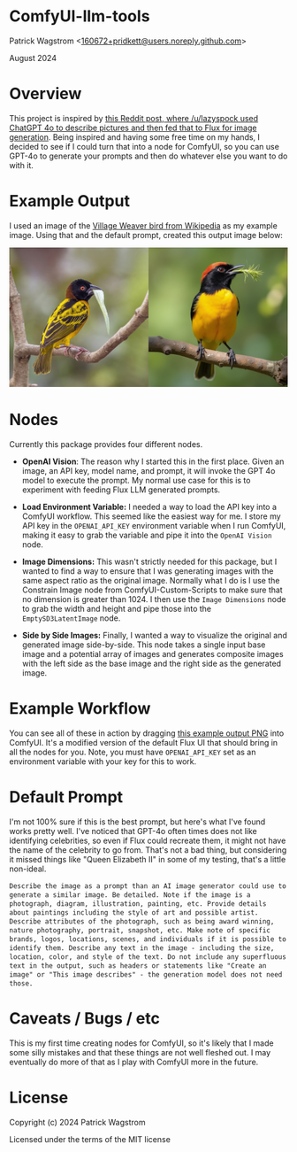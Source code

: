 ComfyUI-llm-tools
==================

Patrick Wagstrom &lt;160672+pridkett@users.noreply.github.com&gt;

August 2024

Overview
========

This project is inspired by [this Reddit post, where /u/lazyspock used ChatGPT 4o to describe pictures and then fed that to Flux for image generation](https://old.reddit.com/r/StableDiffusion/comments/1elb3mp/got_pictures_from_pexelscom_asked_chatgpt_4o_to/). Being inspired and having some free time on my hands, I decided to see if I could turn that into a node for ComfyUI, so you can use GPT-4o to generate your prompts and then do whatever else you want to do with it.

Example Output
==============

I used an image of the [Village Weaver bird from Wikipedia](https://en.wikipedia.org/wiki/Village_weaver#/media/File:Village_weaver_(Ploceus_cucullatus_cucullatus)_male_with_leaf.jpg) as my example image. Using that and the default prompt, created this output image below:

![Output Image](docs/output.png)

Nodes
=====

Currently this package provides four different nodes.

* **OpenAI Vision**: The reason why I started this in the first place. Given an image, an API key, model name, and prompt, it will invoke the GPT 4o model to execute the prompt. My normal use case for this is to experiment with feeding Flux LLM generated prompts.

* **Load Environment Variable:** I needed a way to load the API key into a ComfyUI workflow. This seemed like the easiest way for me. I store my API key in the `OPENAI_API_KEY` environment variable when I run ComfyUI, making it easy to grab the variable and pipe it into the `OpenAI Vision` node.

* **Image Dimensions:** This wasn't strictly needed for this package, but I wanted to find a way to ensure that I was generating images with the same aspect ratio as the original image. Normally what I do is I use the Constrain Image node from ComfyUI-Custom-Scripts to make sure that no dimension is greater than 1024. I then use the `Image Dimensions` node to grab the width and height and pipe those into the `EmptySD3LatentImage` node.

* **Side by Side Images:** Finally, I wanted a way to visualize the original and generated image side-by-side. This node takes a single input base image and a potential array of images and generates composite images with the left side as the base image and the right side as the generated image.

Example Workflow
================

You can see all of these in action by dragging [this example output PNG](docs/output.png) into ComfyUI. It's a modified version of the default Flux UI that should bring in all the nodes for you. Note, you must have `OPENAI_API_KEY` set as an environment variable with your key for this to work.

Default Prompt
==============

I'm not 100% sure if this is the best prompt, but here's what I've found works pretty well. I've noticed that GPT-4o often times does not like identifying celebrities, so even if Flux could recreate them, it might not have the name of the celebrity to go from. That's not a bad thing, but considering it missed things like "Queen Elizabeth II" in some of my testing, that's a little non-ideal.

```
Describe the image as a prompt than an AI image generator could use to generate a similar image. Be detailed. Note if the image is a photograph, diagram, illustration, painting, etc. Provide details about paintings including the style of art and possible artist. Describe attributes of the photograph, such as being award winning, nature photography, portrait, snapshot, etc. Make note of specific brands, logos, locations, scenes, and individuals if it is possible to identify them. Describe any text in the image - including the size, location, color, and style of the text. Do not include any superfluous text in the output, such as headers or statements like "Create an image" or "This image describes" - the generation model does not need those.
```

Caveats / Bugs / etc
====================

This is my first time creating nodes for ComfyUI, so it's likely that I made some silly mistakes and that these things are not well fleshed out. I may eventually do more of that as I play with ComfyUI more in the future.

License
=======

Copyright (c) 2024 Patrick Wagstrom

Licensed under the terms of the MIT license
